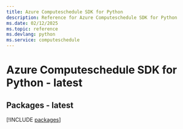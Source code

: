 ```yaml
---
title: Azure Computeschedule SDK for Python
description: Reference for Azure Computeschedule SDK for Python
ms.date: 02/12/2025
ms.topic: reference
ms.devlang: python
ms.service: computeschedule
---
```

# Azure Computeschedule SDK for Python - latest
## Packages - latest
[!INCLUDE [packages](computeschedule-index.md)]